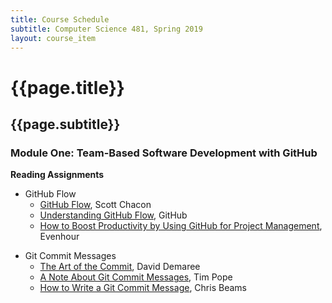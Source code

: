 ```yaml
---
title: Course Schedule
subtitle: Computer Science 481, Spring 2019
layout: course_item
---
```


# {{page.title}}
## {{page.subtitle}}

### Module One: Team-Based Software Development with GitHub

**Reading Assignments**

* GitHub Flow
    * [GitHub Flow](http://scottchacon.com/2011/08/31/github-flow.html), Scott Chacon
    * [Understanding GitHub Flow](https://guides.github.com/introduction/flow/), GitHub
    * [How to Boost Productivity by Using GitHub for Project
    Management](https://everhour.com/blog/project-management-using-github/),
    Evenhour

<p>

* Git Commit Messages
    * [The Art of the Commit](https://alistapart.com/article/the-art-of-the-commit), David Demaree
    * [A Note About Git Commit Messages](https://tbaggery.com/2008/04/19/a-note-about-git-commit-messages.html), Tim Pope
    * [How to Write a Git Commit Message](https://chris.beams.io/posts/git-commit/), Chris Beams
